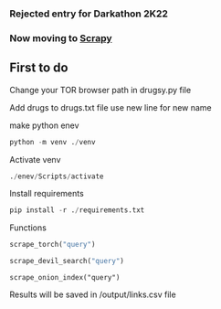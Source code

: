 ### Rejected entry for Darkathon 2K22
### Now moving to [Scrapy](https://github.com/ygohel18/scrapy)

## First to do

Change your TOR browser path in drugsy.py file

Add drugs to drugs.txt file use new line for new name


make python enev

```python
python -m venv ./venv
```

Activate venv

```python
./enev/Scripts/activate
```

Install requirements

```python
pip install -r ./requirements.txt
```

Functions

```python
scrape_torch("query")
```

```python
scrape_devil_search("query")
```

```pytohn
scrape_onion_index("query")
```

Results will be saved in /output/links.csv file
